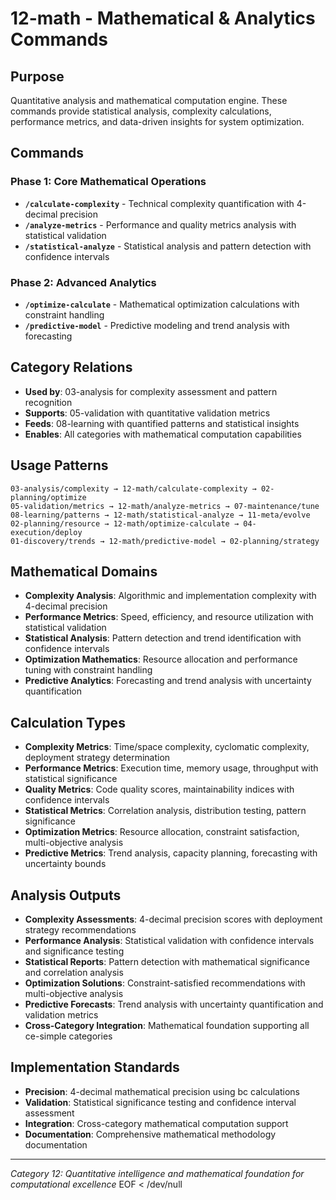 # 12-math - Mathematical & Analytics Commands

## Purpose
Quantitative analysis and mathematical computation engine. These commands provide statistical analysis, complexity calculations, performance metrics, and data-driven insights for system optimization.

## Commands

### Phase 1: Core Mathematical Operations
- **`/calculate-complexity`** - Technical complexity quantification with 4-decimal precision
- **`/analyze-metrics`** - Performance and quality metrics analysis with statistical validation  
- **`/statistical-analyze`** - Statistical analysis and pattern detection with confidence intervals

### Phase 2: Advanced Analytics
- **`/optimize-calculate`** - Mathematical optimization calculations with constraint handling
- **`/predictive-model`** - Predictive modeling and trend analysis with forecasting

## Category Relations
- **Used by**: 03-analysis for complexity assessment and pattern recognition
- **Supports**: 05-validation with quantitative validation metrics
- **Feeds**: 08-learning with quantified patterns and statistical insights
- **Enables**: All categories with mathematical computation capabilities

## Usage Patterns
```
03-analysis/complexity → 12-math/calculate-complexity → 02-planning/optimize
05-validation/metrics → 12-math/analyze-metrics → 07-maintenance/tune
08-learning/patterns → 12-math/statistical-analyze → 11-meta/evolve
02-planning/resource → 12-math/optimize-calculate → 04-execution/deploy
01-discovery/trends → 12-math/predictive-model → 02-planning/strategy
```

## Mathematical Domains
- **Complexity Analysis**: Algorithmic and implementation complexity with 4-decimal precision
- **Performance Metrics**: Speed, efficiency, and resource utilization with statistical validation
- **Statistical Analysis**: Pattern detection and trend identification with confidence intervals
- **Optimization Mathematics**: Resource allocation and performance tuning with constraint handling
- **Predictive Analytics**: Forecasting and trend analysis with uncertainty quantification

## Calculation Types
- **Complexity Metrics**: Time/space complexity, cyclomatic complexity, deployment strategy determination
- **Performance Metrics**: Execution time, memory usage, throughput with statistical significance
- **Quality Metrics**: Code quality scores, maintainability indices with confidence intervals
- **Statistical Metrics**: Correlation analysis, distribution testing, pattern significance
- **Optimization Metrics**: Resource allocation, constraint satisfaction, multi-objective analysis
- **Predictive Metrics**: Trend analysis, capacity planning, forecasting with uncertainty bounds

## Analysis Outputs
- **Complexity Assessments**: 4-decimal precision scores with deployment strategy recommendations
- **Performance Analysis**: Statistical validation with confidence intervals and significance testing
- **Statistical Reports**: Pattern detection with mathematical significance and correlation analysis
- **Optimization Solutions**: Constraint-satisfied recommendations with multi-objective analysis
- **Predictive Forecasts**: Trend analysis with uncertainty quantification and validation metrics
- **Cross-Category Integration**: Mathematical foundation supporting all ce-simple categories

## Implementation Standards
- **Precision**: 4-decimal mathematical precision using bc calculations
- **Validation**: Statistical significance testing and confidence interval assessment
- **Integration**: Cross-category mathematical computation support
- **Documentation**: Comprehensive mathematical methodology documentation

---
*Category 12: Quantitative intelligence and mathematical foundation for computational excellence*
EOF < /dev/null